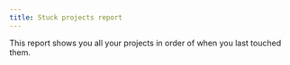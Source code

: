```yaml
---
title: Stuck projects report
---
```


This report shows you all your projects in order of when you last touched them.
